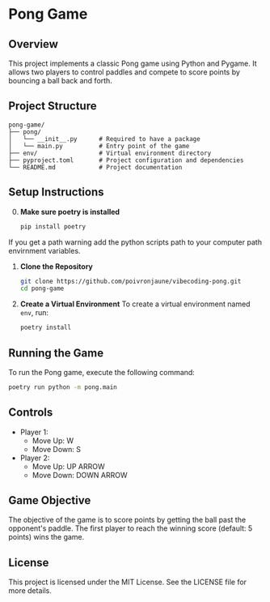 # Pong Game

## Overview
This project implements a classic Pong game using Python and Pygame. It allows two players to control paddles and compete to score points by bouncing a ball back and forth.

## Project Structure
```
pong-game/
├── pong/
│   └── __init__.py      # Required to have a package
│   └── main.py          # Entry point of the game
├── env/                 # Virtual environment directory
├── pyproject.toml       # Project configuration and dependencies
└── README.md            # Project documentation
```

## Setup Instructions
0. **Make sure poetry is installed**
   ```bash
   pip install poetry
   ```
If you get a path warning add the python scripts path to your computer path envirnment variables.

1. **Clone the Repository**
   ```bash
   git clone https://github.com/poivronjaune/vibecoding-pong.git
   cd pong-game
   ```

2. **Create a Virtual Environment**
   To create a virtual environment named `env`, run:
   ```bash
   poetry install
   ```


## Running the Game
To run the Pong game, execute the following command:
```bash
poetry run python -m pong.main
```

## Controls
- Player 1: 
  - Move Up: W
  - Move Down: S
- Player 2:
  - Move Up: UP ARROW
  - Move Down: DOWN ARROW

## Game Objective
The objective of the game is to score points by getting the ball past the opponent's paddle. The first player to reach the winning score (default: 5 points) wins the game.

## License
This project is licensed under the MIT License. See the LICENSE file for more details.